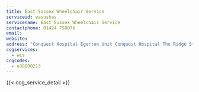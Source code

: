 ```yaml
---
title: East Sussex Wheelchair Service
serviceid: easushas
servicename: East Sussex Wheelchair Service
contactphone: 01424 758076
email: 
website: 
address: "Conquest Hospital Egerton Unit Conquest Hospital The Ridge St Leonards-on-Sea East Sussex TN37 7RD"
ccgservices:
  - wcs
ccgcodes:
  - e38000213
---
```


{{< ccg_service_detail >}}
